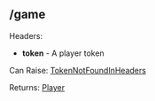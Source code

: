 ## /game

Headers:  
  - **token** - A player token  

Can Raise: [TokenNotFoundInHeaders](https://github.com/mateoox600/RGRPG/blob/master/docs/errors/TokenNotFoundInHeaders.md)

Returns: [Player](https://github.com/mateoox600/RGRPG/blob/master/docs/structure/Player.md)